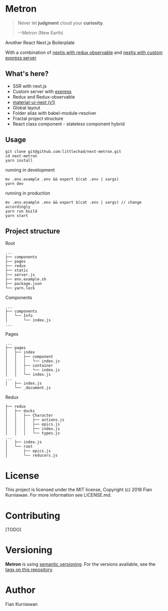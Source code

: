 # Metron

> Never let **judgment** cloud your **curiosity**.
>
> --Metron (New Earth)

Another React Next.js Boilerplate

With a combination of [nextjs with redux observable](https://github.com/zeit/next.js/tree/canary/examples/with-redux-observable) and [nextjs with custom express server](https://github.com/zeit/next.js/tree/canary/examples/custom-server-express)

## What's here?

* SSR with next.js
* Custom server with [express](https://expressjs.com/)
* Redux and Redux-observable
* [material-ui-next (v1)](https://material-ui-next.com/)
* Global layout
* Folder alias with babel-module-resolver
* Fractal project structure
* React class component - stateless component hybrid


## Usage

    git clone git@github.com:littlechad/next-metron.git
    cd next-metron
    yarn install

running in development

    mv .env.example .env && export $(cat .env | xargs)
    yarn dev

running in production

    mv .env.example .env && export $(cat .env | xargs) // change accordingly
    yarn run build
    yarn start

## Project structure

Root

    ...
    ├── components
    ├── pages
    ├── redux
    ├── static
    ├── server.js
    ├── env.example.sh
    ├── package.json
    └── yarn.lock

Components

    ...
    ├── components
    │   └── Info
    │       └── index.js
    ...

Pages

    ...
    ├── pages
    │   ├── index
    │   │   ├── component
    │   │   │   └── index.js
    │   │   ├── container
    │   │   │   └── index.js
    │   │   └── index.js
    ...
    │   ├── index.js
        └── _document.js

Redux

    ├── redux
    │   ├── ducks
    │   │   ├── Character
    │   │   │   ├── actions.js
    │   │   │   ├── epics.js
    │   │   │   ├── index.js
    │   │   │   └── types.js
    ...
    │   ├── index.js
    │   └── root
    │       ├── epics.js
    │       └── reducers.js


# License
This project is licensed under the MIT license, Copyright (c) 2018 Fian Kurniawan. For more information see LICENSE.md.

# Contributing
[TODO]

# Versioning
**Metron** is using [semantic versioning](https://semver.org/). For the versions available, see the [tags on this repository](https://github.com/littlechad/next-metron/tags).

# Author
Fian Kurniawan
